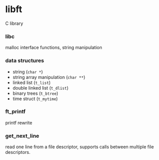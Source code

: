 # libft

C library

### libc

malloc interface functions, string manipulation

### data structures

- string (`char *`)
- string array manipulation (`char **`)
- linked list (`t_list`)
- double linked list (`t_dlist`)
- binary trees (`t_btree`)
- time struct (`t_mytime`)

### ft_printf

printf rewrite

### get_next_line

read one line from a file descriptor, supports calls between multiple file descriptors.
